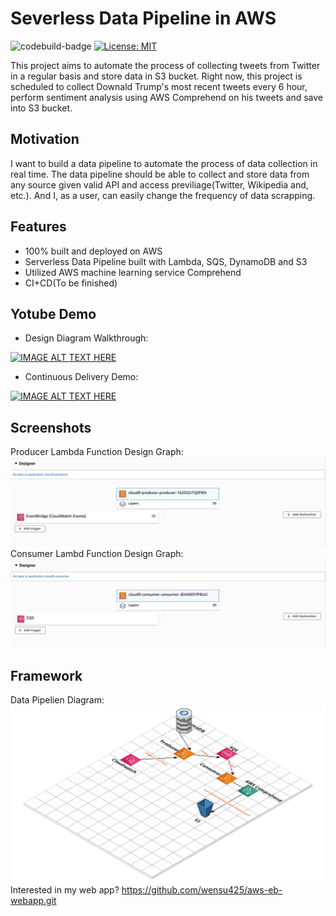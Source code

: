 # Severless Data Pipeline in AWS
![codebuild-badge](https://codebuild.us-east-1.amazonaws.com/badges?uuid=eyJlbmNyeXB0ZWREYXRhIjoiYkJVbFdhMUhtRFRTY3J4L3FodkRJQzVHSEU0V1JMUW1oRDVTa3RXSStjOTI5WXdkRFdnbWJMNzUzMVQrZWV0UDcrU3BiSFd6OGF3dWRUT2VUcWtaU2FrPSIsIml2UGFyYW1ldGVyU3BlYyI6Ik56WFZnQ1NLbEluMHVpMnoiLCJtYXRlcmlhbFNldFNlcmlhbCI6MX0%3D&branch=main)
[![License: MIT](https://img.shields.io/badge/License-MIT-yellow.svg)](https://opensource.org/licenses/MIT)

This project aims to automate the process of collecting tweets from Twitter in a regular basis and store data in S3 bucket. Right now, this project is scheduled to collect Downald Trump's most recent tweets every 6 hour, perform sentiment analysis using AWS Comprehend on his tweets and save into S3 bucket.

## Motivation
I want to build a data pipeline to automate the process of data collection in real time. The data pipeline should be able to collect and store data from any source given valid API and access previliage(Twitter, Wikipedia and, etc.). And I, as a user, can easily change the frequency of data scrapping.

## Features
- 100% built and deployed on AWS
- Serverless Data Pipeline built with Lambda, SQS, DynamoDB and S3
- Utilized AWS machine learning service Comprehend
- CI+CD(To be finished)

## Yotube Demo

- Design Diagram Walkthrough:

[![IMAGE ALT TEXT HERE](https://img.youtube.com/vi/JpU8HdnKdXY/0.jpg)](https://www.youtube.com/watch?v=JpU8HdnKdXY)

- Continuous Delivery Demo:

[![IMAGE ALT TEXT HERE](https://img.youtube.com/vi/TBxInq4186A/0.jpg)](https://www.youtube.com/watch?v=TBxInq4186A)


## Screenshots
Producer Lambda Function Design Graph:
![producer](./resources/producer.png)
Consumer Lambd Function Design Graph: 
![consumer](./resources/consumer.png)
## Framework
Data Pipelien Diagram:
![diagram](./resources/data-pipeline.png)
Interested in my web app? https://github.com/wensu425/aws-eb-webapp.git
